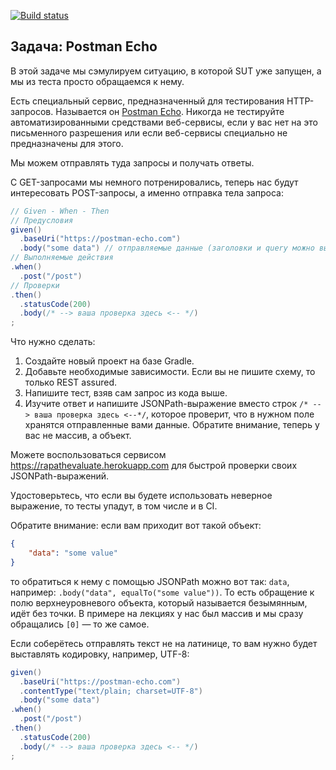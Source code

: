 [![Build status](https://ci.appveyor.com/api/projects/status/4epte9o4ok59jhqp?svg=true)](https://ci.appveyor.com/project/AntonKopylov89/postman-echo-homework)

## Задача: Postman Echo

В этой задаче мы сэмулируем ситуацию, в которой SUT уже запущен, а мы из теста просто обращаемся к нему.

Есть специальный сервис, предназначенный для тестирования HTTP-запросов. Называется он [Postman Echo](https://docs.postman-echo.com). Никогда не тестируйте автоматизированными средствами веб-сервисы, если у вас нет на это письменного разрешения или если веб-сервисы специально не предназначены для этого.

Мы можем отправлять туда запросы и получать ответы.

С GET-запросами мы немного потренировались, теперь нас будут интересовать POST-запросы, а именно отправка тела запроса:

```java
// Given - When - Then
// Предусловия
given()
  .baseUri("https://postman-echo.com")
  .body("some data") // отправляемые данные (заголовки и query можно выставлять аналогично)
// Выполняемые действия
.when()
  .post("/post")
// Проверки
.then()
  .statusCode(200)
  .body(/* --> ваша проверка здесь <-- */)
;
```

Что нужно сделать:
1. Создайте новый проект на базе Gradle.
2. Добавьте необходимые зависимости. Если вы не пишите схему, то только REST assured.
3. Напишите тест, взяв сам запрос из кода выше.
4. Изучите ответ и напишите JSONPath-выражение вместо строк `/* --> ваша проверка здесь <--*/`, которое проверит, что в нужном поле хранятся отправленные вами данные. Обратите внимание, теперь у вас не массив, а объект.

Можете воспользоваться сервисом https://rapathevaluate.herokuapp.com для быстрой проверки своих JSONPath-выражений.

Удостоверьтесь, что если вы будете использовать неверное выражение, то тесты упадут, в том числе и в CI.

Обратите внимание: если вам приходит вот такой объект:
```json
{
    "data": "some value"
}
```

то обратиться к нему с помощью JSONPath можно вот так: `data`, например: `.body("data", equalTo("some value"))`. То есть обращение к полю верхнеуровневого объекта, который называется безымянным, идёт без точки. В примере на лекциях у нас был массив и мы сразу обращались `[0]` — то же самое.

Если соберётесь отправлять текст не на латинице, то вам нужно будет выставлять кодировку, например, UTF-8:
```java
given()
  .baseUri("https://postman-echo.com")
  .contentType("text/plain; charset=UTF-8")
  .body("some data")
.when()
  .post("/post")
.then()
  .statusCode(200)
  .body(/* --> ваша проверка здесь <-- */)
;
```
